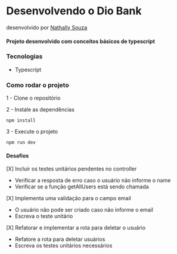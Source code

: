 # Desenvolvendo o Dio Bank

desenvolvido por [Nathally Souza](https://github.com/nathsouzadev)

#### Projeto desenvolvido com conceitos básicos de typescript

### Tecnologias

- Typescript

### Como rodar o projeto

1 - Clone o repositório

2 - Instale as dependências

    npm install

3 - Execute o projeto

    npm run dev

#### Desafios

[X] Incluir os testes unitários pendentes no controller

- Verificar a resposta de erro caso o usuário não informe o name
- Verificar se a função getAllUsers está sendo chamada

[X] Implementa uma validação para o campo email

- O usuário nâo pode ser criado caso não informe o email
- Escreva o teste unitário

[X] Refatorar e implementar a rota para deletar o usuário

- Refatore a rota para deletar usuários
- Escreva os testes unitários necessários
